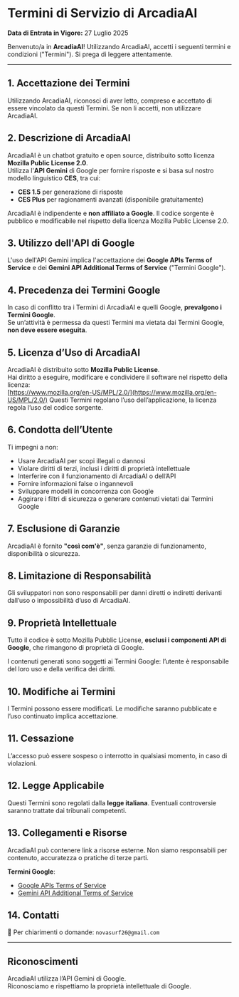 # Termini di Servizio di ArcadiaAI

**Data di Entrata in Vigore:** 27 Luglio 2025

Benvenuto/a in **ArcadiaAI**! Utilizzando ArcadiaAI, accetti i seguenti termini e condizioni ("Termini"). Si prega di leggere attentamente.

---

## 1. Accettazione dei Termini
Utilizzando ArcadiaAI, riconosci di aver letto, compreso e accettato di essere vincolato da questi Termini. Se non li accetti, non utilizzare ArcadiaAI.

## 2. Descrizione di ArcadiaAI
ArcadiaAI è un chatbot gratuito e open source, distribuito sotto licenza **Mozilla Public License 2.0**.  
Utilizza l'**API Gemini** di Google per fornire risposte e si basa sul nostro modello linguistico **CES**, tra cui:

- **CES 1.5** per generazione di risposte  
- **CES Plus** per ragionamenti avanzati (disponibile gratuitamente)

ArcadiaAI è indipendente e **non affiliato a Google**. Il codice sorgente è pubblico e modificabile nel rispetto della licenza Mozilla Public License 2.0.

## 3. Utilizzo dell'API di Google
L'uso dell'API Gemini implica l'accettazione dei **Google APIs Terms of Service** e dei **Gemini API Additional Terms of Service** ("Termini Google").

## 4. Precedenza dei Termini Google
In caso di conflitto tra i Termini di ArcadiaAI e quelli Google, **prevalgono i Termini Google**.  
Se un’attività è permessa da questi Termini ma vietata dai Termini Google, **non deve essere eseguita**.

## 5. Licenza d’Uso di ArcadiaAI
ArcadiaAI è distribuito sotto **Mozilla Public License**.  
Hai diritto a eseguire, modificare e condividere il software nel rispetto della licenza:  
[https://www.mozilla.org/en-US/MPL/2.0/](https://www.mozilla.org/en-US/MPL/2.0/)
Questi Termini regolano l’uso dell’applicazione, la licenza regola l’uso del codice sorgente.

## 6. Condotta dell’Utente

Ti impegni a non:

- Usare ArcadiaAI per scopi illegali o dannosi  
- Violare diritti di terzi, inclusi i diritti di proprietà intellettuale  
- Interferire con il funzionamento di ArcadiaAI o dell’API  
- Fornire informazioni false o ingannevoli  
- Sviluppare modelli in concorrenza con Google  
- Aggirare i filtri di sicurezza o generare contenuti vietati dai Termini Google

## 7. Esclusione di Garanzie
ArcadiaAI è fornito **"così com'è"**, senza garanzie di funzionamento, disponibilità o sicurezza.

## 8. Limitazione di Responsabilità
Gli sviluppatori non sono responsabili per danni diretti o indiretti derivanti dall’uso o impossibilità d’uso di ArcadiaAI.

## 9. Proprietà Intellettuale
Tutto il codice è sotto Mozilla Pubblic License, **esclusi i componenti API di Google**, che rimangono di proprietà di Google.

I contenuti generati sono soggetti ai Termini Google: l’utente è responsabile del loro uso e della verifica dei diritti.

## 10. Modifiche ai Termini
I Termini possono essere modificati. Le modifiche saranno pubblicate e l’uso continuato implica accettazione.

## 11. Cessazione
L’accesso può essere sospeso o interrotto in qualsiasi momento, in caso di violazioni.

## 12. Legge Applicabile
Questi Termini sono regolati dalla **legge italiana**. Eventuali controversie saranno trattate dai tribunali competenti.

## 13. Collegamenti e Risorse
ArcadiaAI può contenere link a risorse esterne. Non siamo responsabili per contenuto, accuratezza o pratiche di terze parti.

**Termini Google**:

- [Google APIs Terms of Service](https://developers.google.com/terms)  
- [Gemini API Additional Terms of Service](https://ai.google.dev/gemini-api/terms)

## 14. Contatti
📨 Per chiarimenti o domande: `novasurf26@gmail.com`

---

##  Riconoscimenti

ArcadiaAI utilizza l’API Gemini di Google.  
Riconosciamo e rispettiamo la proprietà intellettuale di Google.
